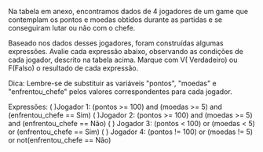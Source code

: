 Na tabela em anexo, encontramos dados de 4 jogadores de um game que contemplam os pontos e moedas obtidos durante as partidas e se conseguiram lutar ou não com o chefe.



Baseado nos dados desses jogadores, foram construídas algumas expressões. Avalie cada expressão abaixo, observando as condições de cada jogador, descrito na tabela acima. Marque com V( Verdadeiro) ou F(Falso) o resultado de cada expressão.

Dica: Lembre-se de substituir as variáveis "pontos", "moedas" e "enfrentou_chefe" pelos valores correspondentes para cada jogador.

Expressões:
(   )Jogador 1: (pontos >= 100) and (moedas >= 5) and (enfrentou_chefe == Sim)
(   )Jogador 2: (pontos >= 100) and (moedas >= 5) and (enfrentou_chefe == Não)
(   ) Jogador 3: (pontos < 100) or (moedas < 5) or (enfrentou_chefe == Sim)
(   ) Jogador 4: (pontos != 100) or (moedas != 5) or not(enfrentou_chefe == Não) 
